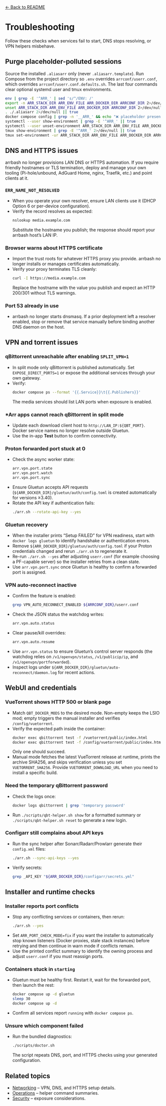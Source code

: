 [← Back to README](../README.md)

# Troubleshooting

Follow these checks when services fail to start, DNS stops resolving, or VPN helpers misbehave.

## Purge placeholder-polluted sessions

Source the installed `.aliasarr` only (never `.aliasarr.template`). Run Compose from the project directory so `.env` overrides `arrconf/userr.conf`, which overrides `arrconf/userr.conf.defaults.sh`. The last four commands clear optional systemd user and tmux environments.

```bash
env | grep -E '^ARR_' | sed 's/^/ENV: /'
export -n ARR_STACK_DIR ARR_ENV_FILE ARR_DOCKER_DIR ARRCONF_DIR 2>/dev/null || true
unset ARR_STACK_DIR ARR_ENV_FILE ARR_DOCKER_DIR ARRCONF_DIR 2>/dev/null || true
. ./.aliasarr 2>/dev/null || true
docker compose config | grep -n '__ARR_' && echo "❌ placeholder present" || echo "✅ no placeholders"
systemctl --user show-environment | grep -E '^ARR_' || true
systemctl --user unset-environment ARR_STACK_DIR ARR_ENV_FILE ARR_DOCKER_DIR ARRCONF_DIR 2>/dev/null || true
tmux show-environment | grep -E '^ARR_' 2>/dev/null || true
tmux set-environment -ur ARR_STACK_DIR ARR_ENV_FILE ARR_DOCKER_DIR ARRCONF_DIR 2>/dev/null || true
```

## DNS and HTTPS issues
arrbash no longer provisions LAN DNS or HTTPS automation. If you require friendly hostnames or TLS termination, deploy and manage your own tooling (Pi-hole/unbound, AdGuard Home, nginx, Traefik, etc.) and point clients at it.

### `ERR_NAME_NOT_RESOLVED`
- When you operate your own resolver, ensure LAN clients use it (DHCP Option 6 or per-device configuration).
- Verify the record resolves as expected:
  ```bash
  nslookup media.example.com
  ```
  Substitute the hostname you publish; the response should report your arrbash host’s LAN IP.

### Browser warns about HTTPS certificate
- Import the trust roots for whatever HTTPS proxy you provide. arrbash no longer installs or manages certificates automatically.
- Verify your proxy terminates TLS cleanly:
  ```bash
  curl -I https://media.example.com
  ```
  Replace the hostname with the value you publish and expect an HTTP 200/301 without TLS warnings.

### Port 53 already in use
- arrbash no longer starts dnsmasq. If a prior deployment left a resolver enabled, stop or remove that service manually before binding another DNS daemon on the host.

## VPN and torrent issues
### qBittorrent unreachable after enabling `SPLIT_VPN=1`
- In split mode only qBittorrent is published automatically. Set `EXPOSE_DIRECT_PORTS=1` or expose the additional services through your own gateway.
- Verify:
  ```bash
  docker compose ps --format '{{.Service}}\t{{.Publishers}}'
  ```
  The media services should list LAN ports when exposure is enabled.

### *Arr apps cannot reach qBittorrent in split mode
- Update each download client host to `http://LAN_IP:${QBT_PORT}`. Docker service names no longer resolve outside Gluetun.
- Use the in-app **Test** button to confirm connectivity.

### Proton forwarded port stuck at 0
- Check the async worker state:
  ```bash
  arr.vpn.port.state
  arr.vpn.port.watch
  arr.vpn.port.sync
  ```
- Ensure Gluetun accepts API requests (`${ARR_DOCKER_DIR}/gluetun/auth/config.toml` is created automatically for versions ≥3.40).
- Rotate the API key if authentication fails:
  ```bash
  ./arr.sh --rotate-api-key --yes
  ```

### Gluetun recovery
- When the installer prints “Setup FAILED” for VPN readiness, start with `docker logs gluetun` to identify handshake or authentication errors.
- Remove `${ARR_DOCKER_DIR}/gluetun/auth/config.toml` if your Proton credentials changed and rerun `./arr.sh` to regenerate it.
- Re-run `./arr.sh --yes` after adjusting `userr.conf` (for example choosing a PF-capable server) so the installer retries from a clean state.
- Use `arr.vpn.port.sync` once Gluetun is healthy to confirm a forwarded port is assigned.

### VPN auto-reconnect inactive
- Confirm the feature is enabled:
  ```bash
  grep VPN_AUTO_RECONNECT_ENABLED ${ARRCONF_DIR}/userr.conf
  ```
- Check the JSON status the watchdog writes:
  ```bash
  arr.vpn.auto.status
  ```
- Clear pause/kill overrides:
  ```bash
  arr.vpn.auto.resume
  ```
- Use `arr.vpn.status` to ensure Gluetun’s control server responds (the watchdog relies on `/v1/openvpn/status`, `/v1/publicip/ip`, and `/v1/openvpn/portforwarded`).
- Inspect logs under `${ARR_DOCKER_DIR}/gluetun/auto-reconnect/daemon.log` for recent actions.

## WebUI and credentials
### VueTorrent shows HTTP 500 or blank page
- Match `QBT_DOCKER_MODS` to the desired mode. Non-empty keeps the LSIO mod; empty triggers the manual installer and verifies `/config/vuetorrent`.
- Verify the expected path inside the container:
  ```bash
  docker exec qbittorrent test -f /vuetorrent/public/index.html
  docker exec qbittorrent test -f /config/vuetorrent/public/index.html
  ```
  Only one should succeed.
- Manual mode fetches the latest VueTorrent release at runtime, prints the archive SHA256, and skips verification unless you set `VUETORRENT_SHA256`. Provide `VUETORRENT_DOWNLOAD_URL` when you need to install a specific build.

### Need the temporary qBittorrent password
- Check the logs once:
  ```bash
  docker logs qbittorrent | grep 'temporary password'
  ```
- Run `./scripts/qbt-helper.sh show` for a formatted summary or `./scripts/qbt-helper.sh reset` to generate a new login.

### Configarr still complains about API keys
- Run the sync helper after Sonarr/Radarr/Prowlarr generate their `config.xml` files:
  ```bash
  ./arr.sh --sync-api-keys --yes
  ```
- Verify secrets:
  ```bash
  grep _API_KEY "${ARR_DOCKER_DIR}/configarr/secrets.yml"
  ```

## Installer and runtime checks
### Installer reports port conflicts
- Stop any conflicting services or containers, then rerun:
  ```bash
  ./arr.sh --yes
  ```
- Set `ARR_PORT_CHECK_MODE=fix` if you want the installer to automatically stop known listeners (Docker proxies,
  stale stack instances) before retrying and then continue in warn mode if conflicts remain.
- Use the printed conflict summary to identify the owning process and adjust `userr.conf` if you must reassign ports.

### Containers stuck in `starting`
- Gluetun must be healthy first. Restart it, wait for the forwarded port, then launch the rest:
  ```bash
  docker compose up -d gluetun
  sleep 30
  docker compose up -d
  ```
- Confirm all services report `running` with `docker compose ps`.

### Unsure which component failed
- Run the bundled diagnostics:
  ```bash
  ./scripts/doctor.sh
  ```
  The script repeats DNS, port, and HTTPS checks using your generated configuration.

## Related topics
- [Networking](networking.md) – VPN, DNS, and HTTPS setup details.
- [Operations](operations.md) – helper command summaries.
- [Security](security.md) – exposure considerations.
